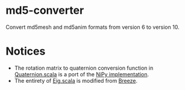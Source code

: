 # md5-converter
Convert md5mesh and md5anim formats from version 6 to version 10.

# Notices

 - The rotation matrix to quaternion conversion function in [Quaternion.scala](src/main/scala/com/mjsonofharry/md5mesh/converter/Quaternion.scala) is a port of the [NiPy implementation](https://github.com/nipy/nibabel/blob/master/nibabel/quaternions.py).
 - The entirety of [Eig.scala](src/main/scala/com/mjsonofharry/md5mesh/converter/Eig.scala) is modified from [Breeze](https://github.com/scalanlp/breeze/blob/master/math/src/main/scala/breeze/linalg/functions/eig.scala).